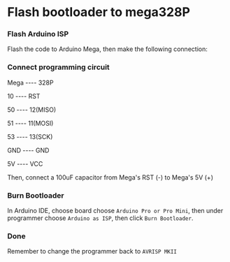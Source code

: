 # Flash bootloader to mega328P
### Flash Arduino ISP
Flash the code to Arduino Mega, then make the following connection:
### Connect programming circuit
Mega ---- 328P

10 ---- RST

50 ---- 12(MISO)

51 ---- 11(MOSI)

53 ---- 13(SCK)

GND ---- GND

5V ---- VCC

Then, connect a 100uF capacitor from Mega's RST (-) to Mega's 5V (+)

### Burn Bootloader
In Arduino IDE, choose board choose `Arduino Pro or Pro Mini`, then under programmer choose `Arduino as ISP`, then click `Burn Bootloader`.

### Done
Remember to change the programmer back to `AVRISP MKII`
